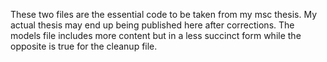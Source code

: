 These two files are the essential code to be taken from my msc thesis. My actual thesis may end up being published here after corrections. The models file includes more content but in a less succinct form while the opposite is true for the cleanup file.
